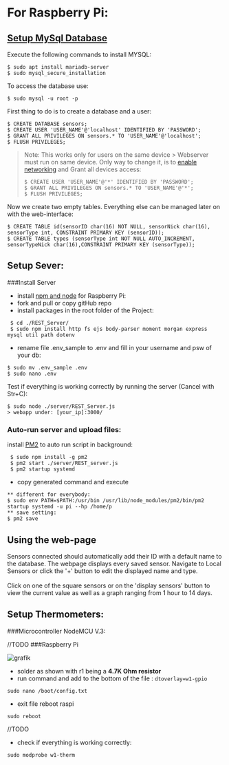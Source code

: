 # For Raspberry Pi:

## [Setup MySql Database](https://pimylifeup.com/raspberry-pi-mysql/)

Execute the following commands to install MYSQL:
```
$ sudo apt install mariadb-server
$ sudo mysql_secure_installation
```
To access the database use:

```
$ sudo mysql -u root -p
```
First thing to do is to create a database and a user:
```
$ CREATE DATABASE sensors;
$ CREATE USER 'USER_NAME'@'localhost' IDENTIFIED BY 'PASSWORD';
$ GRANT ALL PRIVILEGES ON sensors.* TO 'USER_NAME'@'localhost';
$ FLUSH PRIVILEGES;
```
>Note: This works only for users on the same device > Webserver must run on same device.
> Only way to change it, is to [enable networking](https://stackoverflow.com/questions/18733802/how-do-i-open-up-my-mysql-on-my-raspberry-pi-for-outside-remote-connections) and Grant all devices access:
> ``` 
> $ CREATE USER 'USER_NAME'@'*' IDENTIFIED BY 'PASSWORD';
> $ GRANT ALL PRIVILEGES ON sensors.* TO 'USER_NAME'@'*';
> $ FLUSH PRIVILEGES;
> ```

Now we create two empty tables. Everything else can be managed later on with the web-interface:
```
$ CREATE TABLE id(sensorID char(16) NOT NULL, sensorNick char(16), sensorType int, CONSTRAINT PRIMARY KEY (sensorID));
$ CREATE TABLE types (sensorType int NOT NULL AUTO_INCREMENT, sensorTypeNick char(16),CONSTRAINT PRIMARY KEY (sensorType));
```

## Setup Sever:

###Install Server

- install [npm and node](https://www.makersupplies.sg/blogs/tutorials/how-to-install-node-js-and-npm-on-the-raspberry-pi) for Raspberry Pi:
- fork and pull or copy gitHub repo
- install packages in the root folder of the Project:
```
 $ cd ./REST_Server/
 $ sudo npm install http fs ejs body-parser moment morgan express mysql util path dotenv 
```
- rename file .env_sample to .env and fill in your username and psw of your db:
```
$ sudo mv .env_sample .env
$ sudo nano .env
```

Test if everything is working correctly by running the server (Cancel with Str+C):
```
$ sudo node ./server/REST_Server.js
> webapp under: [your_ip]:3000/
```

### Auto-run server and upload files:
install [PM2](https://dev.to/bogdaaamn/run-your-nodejs-application-on-a-headless-raspberry-pi-4jnn) to auto run script in background:
```
 $ sudo npm install -g pm2
 $ pm2 start ./server/REST_server.js
 $ pm2 startup systemd
```

- copy generated command and execute
```
** different for everybody: 
$ sudo env PATH=$PATH:/usr/bin /usr/lib/node_modules/pm2/bin/pm2 startup systemd -u pi --hp /home/p
** save setting:
$ pm2 save
```

## Using the web-page

Sensors connected should automatically add their ID with a default name to the database. 
The webpage displays every saved sensor. Navigate to Local Sensors or click the '+' button to edit the displayed name and type.
\
\
Click on one of the square sensors or on the 'display sensors' button to view the current value as well as a graph ranging from 
1 hour to 14 days.

## Setup Thermometers:


###Microcontroller NodeMCU V.3:

//TODO
###Raspberry Pi

![grafik](https://user-images.githubusercontent.com/48615489/121551311-d1510480-ca0f-11eb-9d45-4a948329845c.png)
- solder as shown with r1 being a **4.7K Ohm resistor**
- run command and add to the bottom of the file : `dtoverlay=w1-gpio`
```
sudo nano /boot/config.txt
```
- exit file reboot raspi
```
sudo reboot
```

//TODO
- check if everything is working correctly:
```
sudo modprobe w1-therm
```




